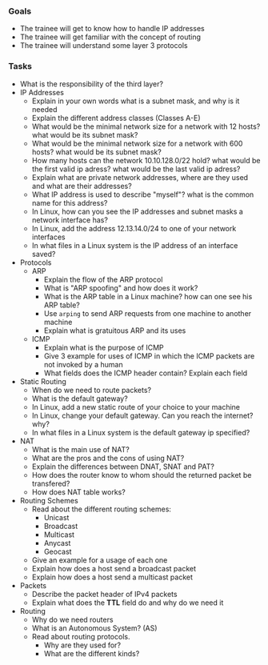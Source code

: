 ### Goals
- The trainee will get to know how to handle IP addresses
- The trainee will get familiar with the concept of routing
- The trainee will understand some layer 3 protocols

### Tasks
- What is the responsibility of the third layer?
- IP Addresses
  - Explain in your own words what is a subnet mask, and why is it needed
  - Explain the different address classes (Classes A-E)
  - What would be the minimal network size for a network with 12 hosts? what would be its subnet mask?
  - What would be the minimal network size for a network with 600 hosts? what would be its subnet mask?
  - How many hosts can the network 10.10.128.0/22 hold? what would be the first valid ip adress? what would be the last valid ip adress?
  - Explain what are private network addresses, where are they used and what are their addresses?
  - What IP address is used to describe "myself"? what is the common name for this address?
  - In Linux, how can you see the IP addresses and subnet masks a network interface has?
  - In Linux, add the address 12.13.14.0/24 to one of your network interfaces
  - In what files in a Linux system is the IP address of an interface saved?
- Protocols
  - ARP
    - Explain the flow of the ARP protocol
    - What is "ARP spoofing" and how does it work?
    - What is the ARP table in a Linux machine? how can one see his ARP table?
    - Use `arping` to send ARP requests from one machine to another machine
    - Explain what is gratuitous ARP and its uses
  - ICMP
    - Explain what is the purpose of ICMP
    - Give 3 example for uses of ICMP in which the ICMP packets are not invoked by a human
    - What fields does the ICMP header contain? Explain each field
- Static Routing
  - When do we need to route packets?
  - What is the default gateway?
  - In Linux, add a new static route of your choice to your machine
  - In Linux, change your default gateway. Can you reach the internet? why?
  - In what files in a Linux system is the default gateway ip specified?
- NAT
  - What is the main use of NAT?
  - What are the pros and the cons of using NAT?
  - Explain the differences between DNAT, SNAT and PAT?
  - How does the router know to whom should the returned packet be transfered?
  - How does NAT table works?
- Routing Schemes
  - Read about the different routing schemes:
    - Unicast
    - Broadcast
    - Multicast
    - Anycast
    - Geocast
  - Give an example for a usage of each one
  - Explain how does a host send a broadcast packet
  - Explain how does a host send a multicast packet
- Packets
  - Describe the packet header of IPv4 packets
  - Explain what does the **TTL** field do and why do we need it
- Routing
  - Why do we need routers
  - What is an Autonomous System? (AS)
  - Read about routing protocols.
    - Why are they used for?
    - What are the different kinds?
